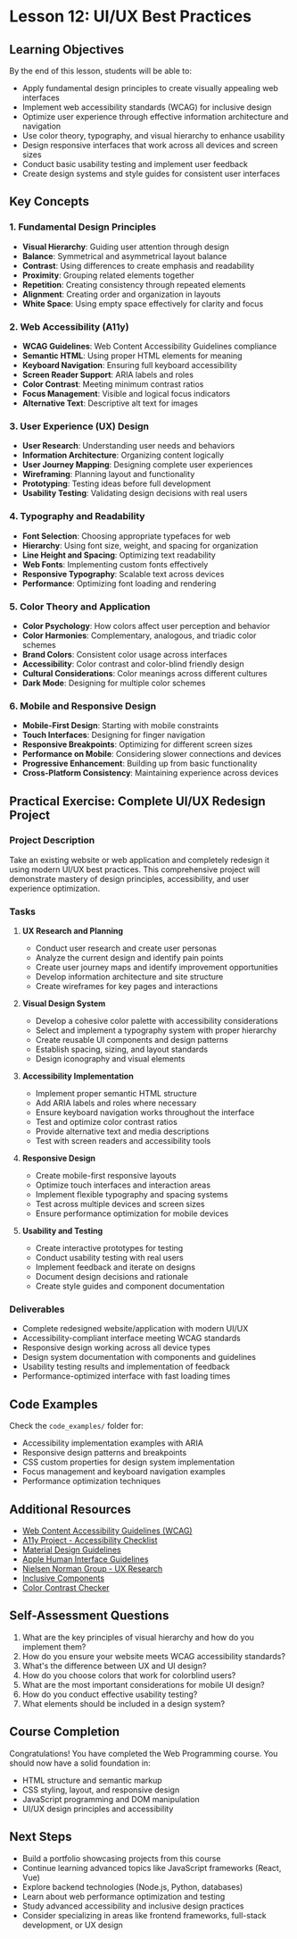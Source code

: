 # Lesson 12: UI/UX Best Practices

## Learning Objectives
By the end of this lesson, students will be able to:
- Apply fundamental design principles to create visually appealing web interfaces
- Implement web accessibility standards (WCAG) for inclusive design
- Optimize user experience through effective information architecture and navigation
- Use color theory, typography, and visual hierarchy to enhance usability
- Design responsive interfaces that work across all devices and screen sizes
- Conduct basic usability testing and implement user feedback
- Create design systems and style guides for consistent user interfaces

## Key Concepts

### 1. Fundamental Design Principles
- **Visual Hierarchy**: Guiding user attention through design
- **Balance**: Symmetrical and asymmetrical layout balance
- **Contrast**: Using differences to create emphasis and readability
- **Proximity**: Grouping related elements together
- **Repetition**: Creating consistency through repeated elements
- **Alignment**: Creating order and organization in layouts
- **White Space**: Using empty space effectively for clarity and focus

### 2. Web Accessibility (A11y)
- **WCAG Guidelines**: Web Content Accessibility Guidelines compliance
- **Semantic HTML**: Using proper HTML elements for meaning
- **Keyboard Navigation**: Ensuring full keyboard accessibility
- **Screen Reader Support**: ARIA labels and roles
- **Color Contrast**: Meeting minimum contrast ratios
- **Focus Management**: Visible and logical focus indicators
- **Alternative Text**: Descriptive alt text for images

### 3. User Experience (UX) Design
- **User Research**: Understanding user needs and behaviors
- **Information Architecture**: Organizing content logically
- **User Journey Mapping**: Designing complete user experiences
- **Wireframing**: Planning layout and functionality
- **Prototyping**: Testing ideas before full development
- **Usability Testing**: Validating design decisions with real users

### 4. Typography and Readability
- **Font Selection**: Choosing appropriate typefaces for web
- **Hierarchy**: Using font size, weight, and spacing for organization
- **Line Height and Spacing**: Optimizing text readability
- **Web Fonts**: Implementing custom fonts effectively
- **Responsive Typography**: Scalable text across devices
- **Performance**: Optimizing font loading and rendering

### 5. Color Theory and Application
- **Color Psychology**: How colors affect user perception and behavior
- **Color Harmonies**: Complementary, analogous, and triadic color schemes
- **Brand Colors**: Consistent color usage across interfaces
- **Accessibility**: Color contrast and color-blind friendly design
- **Cultural Considerations**: Color meanings across different cultures
- **Dark Mode**: Designing for multiple color schemes

### 6. Mobile and Responsive Design
- **Mobile-First Design**: Starting with mobile constraints
- **Touch Interfaces**: Designing for finger navigation
- **Responsive Breakpoints**: Optimizing for different screen sizes
- **Performance on Mobile**: Considering slower connections and devices
- **Progressive Enhancement**: Building up from basic functionality
- **Cross-Platform Consistency**: Maintaining experience across devices

## Practical Exercise: Complete UI/UX Redesign Project

### Project Description
Take an existing website or web application and completely redesign it using modern UI/UX best practices. This comprehensive project will demonstrate mastery of design principles, accessibility, and user experience optimization.

### Tasks
1. **UX Research and Planning**
   - Conduct user research and create user personas
   - Analyze the current design and identify pain points
   - Create user journey maps and identify improvement opportunities
   - Develop information architecture and site structure
   - Create wireframes for key pages and interactions

2. **Visual Design System**
   - Develop a cohesive color palette with accessibility considerations
   - Select and implement a typography system with proper hierarchy
   - Create reusable UI components and design patterns
   - Establish spacing, sizing, and layout standards
   - Design iconography and visual elements

3. **Accessibility Implementation**
   - Implement proper semantic HTML structure
   - Add ARIA labels and roles where necessary
   - Ensure keyboard navigation works throughout the interface
   - Test and optimize color contrast ratios
   - Provide alternative text and media descriptions
   - Test with screen readers and accessibility tools

4. **Responsive Design**
   - Create mobile-first responsive layouts
   - Optimize touch interfaces and interaction areas
   - Implement flexible typography and spacing systems
   - Test across multiple devices and screen sizes
   - Ensure performance optimization for mobile devices

5. **Usability and Testing**
   - Create interactive prototypes for testing
   - Conduct usability testing with real users
   - Implement feedback and iterate on designs
   - Document design decisions and rationale
   - Create style guides and component documentation

### Deliverables
- Complete redesigned website/application with modern UI/UX
- Accessibility-compliant interface meeting WCAG standards
- Responsive design working across all device types
- Design system documentation with components and guidelines
- Usability testing results and implementation of feedback
- Performance-optimized interface with fast loading times

## Code Examples
Check the `code_examples/` folder for:
- Accessibility implementation examples with ARIA
- Responsive design patterns and breakpoints
- CSS custom properties for design system implementation
- Focus management and keyboard navigation examples
- Performance optimization techniques

## Additional Resources
- [Web Content Accessibility Guidelines (WCAG)](https://www.w3.org/WAI/WCAG21/quickref/)
- [A11y Project - Accessibility Checklist](https://www.a11yproject.com/checklist/)
- [Material Design Guidelines](https://material.io/design)
- [Apple Human Interface Guidelines](https://developer.apple.com/design/human-interface-guidelines/)
- [Nielsen Norman Group - UX Research](https://www.nngroup.com/)
- [Inclusive Components](https://inclusive-components.design/)
- [Color Contrast Checker](https://webaim.org/resources/contrastchecker/)

## Self-Assessment Questions
1. What are the key principles of visual hierarchy and how do you implement them?
2. How do you ensure your website meets WCAG accessibility standards?
3. What's the difference between UX and UI design?
4. How do you choose colors that work for colorblind users?
5. What are the most important considerations for mobile UI design?
6. How do you conduct effective usability testing?
7. What elements should be included in a design system?

## Course Completion
Congratulations! You have completed the Web Programming course. You should now have a solid foundation in:
- HTML structure and semantic markup
- CSS styling, layout, and responsive design
- JavaScript programming and DOM manipulation
- UI/UX design principles and accessibility

## Next Steps
- Build a portfolio showcasing projects from this course
- Continue learning advanced topics like JavaScript frameworks (React, Vue)
- Explore backend technologies (Node.js, Python, databases)
- Learn about web performance optimization and testing
- Study advanced accessibility and inclusive design practices
- Consider specializing in areas like frontend frameworks, full-stack development, or UX design